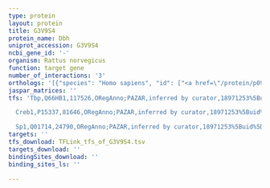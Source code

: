 ```yaml
---
type: protein
layout: protein
title: G3V9S4
protein_name: Dbh
uniprot_accession: G3V9S4
ncbi_gene_id: '-'
organism: Rattus norvegicus
function: target gene
number_of_interactions: '3'
orthologs: '[{"species": "Homo sapiens", "id": ["<a href=\"/protein/p09172\">P09172</a>"]}, {"species": "Danio rerio", "id": ["B3DGL8"]}, {"species": "Mus musculus", "id": ["<a href=\"/protein/q64237\">Q64237</a>"]}, {"species": "Caenorhabditis elegans", "id": ["Q9XTQ6"]}, {"species": "Drosophila melanogaster", "id": ["<a href=\"/protein/q86b61\">Q86B61</a>"]}]'
jaspar_matrices: ''
tfs: 'Tbp,Q66HB1,117526,ORegAnno;PAZAR,inferred by curator,18971253%5Buid%5D+OR+26578589%5Buid%5D,No

  Creb1,P15337,81646,ORegAnno;PAZAR,inferred by curator,18971253%5Buid%5D+OR+26578589%5Buid%5D,No

  Sp1,Q01714,24790,ORegAnno;PAZAR,inferred by curator,18971253%5Buid%5D+OR+26578589%5Buid%5D,No'
targets: ''
tfs_download: TFLink_tfs_of_G3V9S4.tsv
targets_download: ''
bindingSites_download: ''
binding_sites_ls: ''

---
```

